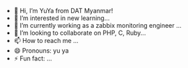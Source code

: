 - 👋 Hi, I’m YuYa from DAT Myanmar!
- 👀 I’m interested in new learning...
- 🌱 I’m currently working as a zabbix monitoring engineer ...
- 💞️ I’m looking to collaborate on PHP, C, Ruby...
- 📫 How to reach me ...
- 😄 Pronouns: yu ya
- ⚡ Fun fact: ...

<!---
YuYa-DAT/YuYa-DAT is a ✨ special ✨ repository because its `README.md` (this file) appears on your GitHub profile.
You can click the Preview link to take a look at your changes.
--->
